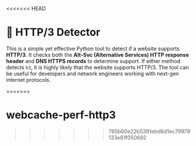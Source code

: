 <<<<<<< HEAD
# 🚀 HTTP/3 Detector

This is a simple yet effective Python tool to detect if a website supports **HTTP/3**. It checks both the **Alt-Svc (Alternative Services) HTTP response header** and **DNS HTTPS records** to determine support. If either method detects `h3`, it is highly likely that the website supports HTTP/3. The tool can be useful for developers and network engineers working with next-gen internet protocols.

=======
# webcache-perf-http3
>>>>>>> 765b60e22b5391ebd6d1ec79979133e81f050692
